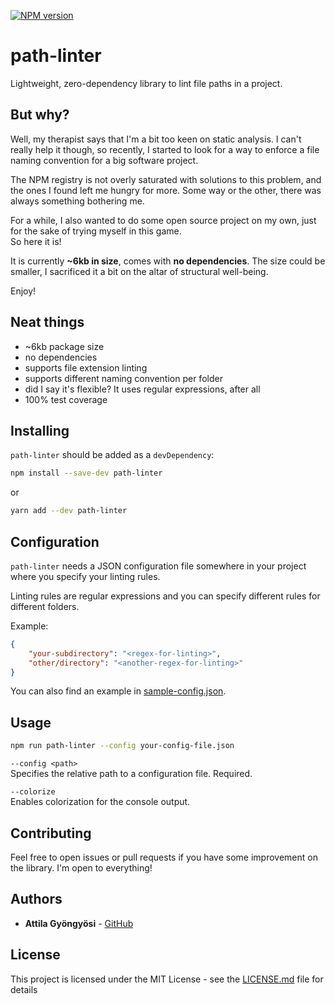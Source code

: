 [![NPM version](https://badge.fury.io/js/path-linter.svg)](http://badge.fury.io/js/path-linter)

# path-linter
Lightweight, zero-dependency library to lint file paths in a project.

## But why?
Well, my therapist says that I'm a bit too keen on static analysis.
I can't really help it though, so recently, I started to look for a way to
enforce a file naming convention for a big software project.

The NPM registry is not overly saturated with solutions to this problem, and
the ones I found left me hungry for more. Some way or the other, there was always
something bothering me.

For a while, I also wanted to do some open source project on my own, just for the sake
of trying myself in this game.  
So here it is!

It is currently **~6kb in size**, comes with **no dependencies**. The size could be smaller, I sacrificed it a bit on the altar 
of structural well-being.

Enjoy!

## Neat things
* ~6kb package size
* no dependencies
* supports file extension linting
* supports different naming convention per folder
* did I say it's flexible? It uses regular expressions, after all
* 100% test coverage

## Installing
`path-linter` should be added as a `devDependency`:
```bash
npm install --save-dev path-linter
```
or
```bash
yarn add --dev path-linter
```

## Configuration
`path-linter` needs a JSON configuration file somewhere in your project where you specify
your linting rules.

Linting rules are regular expressions and you can specify different rules for different folders.

Example:
```json
{
    "your-subdirectory": "<regex-for-linting>",
    "other/directory": "<another-regex-for-linting>"
}
```

You can also find an example in [sample-config.json](sample-config.json).

## Usage
```bash
npm run path-linter --config your-config-file.json
```
`--config <path>`  
Specifies the relative path to a configuration file. Required.

`--colorize`  
Enables colorization for the console output.

## Contributing
Feel free to open issues or pull requests if you have some improvement on the library. I'm open to everything!

## Authors
* **Attila Gyöngyösi** - [GitHub](https://github.com/attilagyongyosi)

## License
This project is licensed under the MIT License - see the [LICENSE.md](LICENSE.md) file for details
